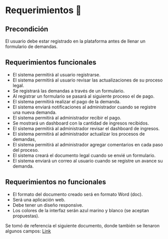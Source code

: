 # Requerimientos 📝

## **Precondición**

  El usuario debe estar registrado en la plataforma antes de llenar un formulario de demandas.


## **Requerimientos funcionales**

  - El sistema permitirá al usuario registrarse.
  - El sistema permitirá al usuario revisar las actualizaciones de su proceso legal.
  -	Se registrará las demandas a través de un formulario.
  -	Al registrar un formulario se pasará al siguiente proceso el de pago.
  -	El sistema permitirá realizar el pago de la demanda.
  -	El sistema enviará notificaciones al administrador cuando se registre una nueva demanda.
  -	El sistema permitirá al administrador recibir el pago.
  -	Se mostrará un dashboard con la cantidad de ingresos recibidos.
  -	El sistema permitirá al administrador revisar el dashboard de ingresos.
  -	El sistema permitirá al administrador actualizar los procesos de demandas,
  -	El sistema permitirá al administrador agregar comentarios en cada paso del proceso.
  -	El sistema creará el documento legal cuando se envié un formulario.
  -	El sistema enviará un correo al usuario cuando se registre un avance su demanda.


## **Requerimientos no funcionales**

  -	El formato del documento creado será en formato Word (doc).
  -	Será una aplicación web.
  - Debe tener un diseño responsive.
  - Los colores de la interfaz serán azul marino y blanco (se aceptan propuestas).


Se tomó de referencia el siguiente documento, donde también se llenaron algunos campos: [Link](./Requerimientos_Abogabot.doc)
